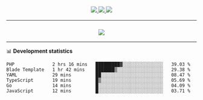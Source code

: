 <h3 align="center">
  <a href="https://github.com/hwalker928">
      <img src="https://img.shields.io/github/followers/hwalker928?label=Followers&style=for-the-badge&color=lightblue">
  </a>
  <a href="https://harryw.link/discord" alt="Discord">
      <img src="https://img.shields.io/discord/738451951758606336?label=discord&style=for-the-badge&color=lightblue"/>
  </a>
  <a href="https://harryw.link/sparked" alt="Sparked Host">
      <img src="https://img.shields.io/static/v1?label=Sponsor&message=Sparked%20Host&color=yellow&style=for-the-badge"/>
  </a>
</h3>

<hr>


<h3 align="center">
  <a href="https://github.com/hwalker928">
      <img src="https://github-profile-trophy.vercel.app/?username=hwalker928&no-bg=true&no-frame=true">
  </a>
</h3>


<hr>

📊 **Development statistics**

<!--START_SECTION:waka-->

```text
PHP              2 hrs 16 mins   █████████▓░░░░░░░░░░░░░░░   39.03 %
Blade Template   1 hr 42 mins    ███████▒░░░░░░░░░░░░░░░░░   29.38 %
YAML             29 mins         ██░░░░░░░░░░░░░░░░░░░░░░░   08.47 %
TypeScript       19 mins         █▒░░░░░░░░░░░░░░░░░░░░░░░   05.69 %
Go               14 mins         █░░░░░░░░░░░░░░░░░░░░░░░░   04.09 %
JavaScript       12 mins         █░░░░░░░░░░░░░░░░░░░░░░░░   03.71 %
```

<!--END_SECTION:waka-->
